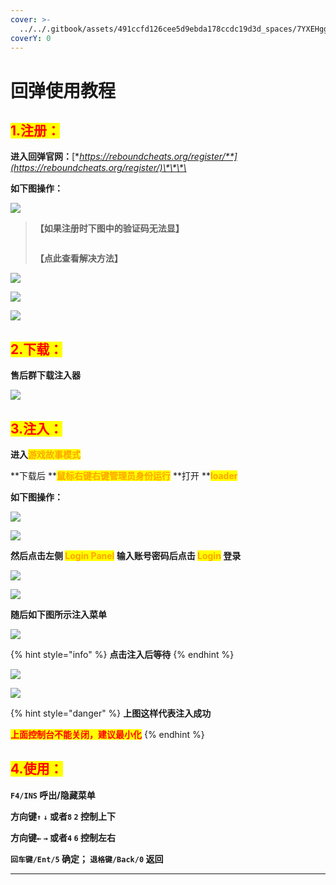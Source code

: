 ```yaml
---
cover: >-
  ../../.gitbook/assets/491ccfd126cee5d9ebda178ccdc19d3d_spaces/7YXEHggLzaiKwZjRSOD4/uploads/5axZkTMABScXC0nsuPdM/Headeredit2_alt=media&token=90237ab3-0cd6-458b-8895-262af93f372e.png
coverY: 0
---
```


# 回弹使用教程

## <mark style="color:red;">1.注册：</mark>

**进入回弹官网：**[**https://reboundcheats.org/register/**](https://reboundcheats.org/register/)\*\*\*\*

**如下图操作：**

![](<../../.gitbook/assets/image (16) (1) (1) (1) (1) (1) (1).png>)

> **【如果注册时下图中的验证码无法显】**
>
> <img src="../../.gitbook/assets/image (50) (1) (1) (1) (1).png" alt="" data-size="original">
>
> **【点此查看解决方法】**

![](<../../.gitbook/assets/image (12) (1) (1) (1) (1).png>)

![](<../../.gitbook/assets/image (1) (1) (1) (2).png>)

![](<../../.gitbook/assets/image (46) (1) (1) (1) (1) (1).png>)

## <mark style="color:red;">2.下载：</mark>

**售后群下载注入器**

![](<../../.gitbook/assets/image (32) (1) (1) (1) (1) (1).png>)

## <mark style="color:red;">3.注入：</mark>

**进入**<mark style="color:orange;">**游戏故事模式**</mark>

\*\*下载后 \*\*<mark style="color:orange;">**鼠标右键右键管理员身份运行**</mark> \*\*打开 \*\*<mark style="color:orange;">**loader**</mark>

**如下图操作：**

![](<../../.gitbook/assets/image (33) (1) (1) (1) (1).png>)

![](<../../.gitbook/assets/image (23) (1) (1) (1) (1) (1) (1) (1).png>)

**然后点击左侧 **<mark style="color:orange;">**Login Panel**</mark>** 输入账号密码后点击 **<mark style="color:orange;">**Login**</mark>** 登录**

![](<../../.gitbook/assets/image (36) (1) (1) (1) (1) (1).png>)

![](<../../.gitbook/assets/image (30) (1) (1) (1) (1) (1) (1) (1).png>)

**随后如下图所示注入菜单**

![](../../.gitbook/assets/e8c899cc0fbeebc8be4fbb19e7f2b0b9\_spaces/7YXEHggLzaiKwZjRSOD4/uploads/V2EkmXTinDAUfwNCso1j/image%20\(1\)\_alt=media\&token=c84b03be-29cf-484c-bac3-823620fffab4.png)

{% hint style="info" %}
**点击注入后等待**
{% endhint %}

![](<../../.gitbook/assets/image (35) (1) (1) (1) (1).png>)

![](<../../.gitbook/assets/image (18) (1) (1) (1) (1) (1) (1) (1) (1) (1) (1).png>)

{% hint style="danger" %}
**上图这样代表注入成功**

<mark style="color:red;">**上面控制台不能关闭，建议最小化**</mark>
{% endhint %}

## <mark style="color:red;">4.使用：</mark>

**`F4/INS` 呼出/隐藏菜单**

**方向键`↑`  `↓` 或者`8`  `2` 控制上下**

**方向键`←`  `→` 或者`4`  `6` 控制左右**

**`回车键/Ent/5` 确定； `退格键/Back/0` 返回**

***
